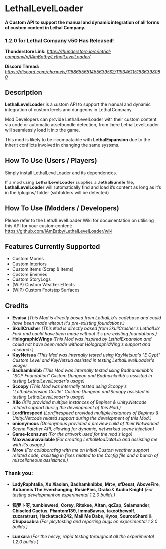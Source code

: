 # LethalLevelLoader

**A Custom API to support the manual and dynamic integration of all forms of custom content in Lethal Company.**

### **1.2.0 for Lethal Company v50 Has Released!**

**Thunderstore Link:** *https://thunderstore.io/c/lethal-company/p/IAmBatby/LethalLevelLoader/*

**Discord Thread:** *https://discord.com/channels/1168655651455639582/1193461151636398080*


## Description

**LethalLevelLoader** is a custom API to support the manual and dynamic integration of custom levels and dungeons in Lethal Company.

Mod Developers can provide LethalLevelLoader with their custom content via code or automatic assetbundle detection, from there LethalLevelLoader will seamlessly load it into the game.

This mod is likely to be incompataible with **LethalExpansion** due to the inherit conflicts involved in changing the same systems.

## How To Use (Users / Players)
Simply install LethalLevelLoader and its dependencies.

If a mod using **LethalLevelLoader** supplies a **.lethalbundle** file, **LethalLevelLoader** will automatically find and load it’s content as long as it’s in the /plugins/ folder (subfolders will be detected)

## How To Use (Modders / Developers)
Please refer to the LethalLevelLoader Wiki for documentation on utilising this API for your custom content:
https://github.com/IAmBatby/LethalLevelLoader/wiki

## Features Currently Supported
* Custom Moons
* Custom Interiors
* Custom Items (Scrap & Items)
* Custom Enemies
* Custom StoryLogs
* (WIP) Custom Weather Effects
* (WIP) Custom Footstep Surfaces
 
## Credits

* **Evaisa** *(This Mod is directly based from LethalLib's codebase and could have been made without it's pre-existing foundations.)*
* **SkullCrusher** *(This Mod is directly based from SkullCrusher's LethalLib' Fork and could have been made without it's pre-existing foundations.)*
* **HolographicWings** *(This Mod was inspired by LethalExpansion and could not have been made without HolographicWing's support and research.)*
* **KayNetsua** *(This Mod was internally tested using KayNetsua's "E Gypt" Custom Level and KayNetsua assisted in testing LethalLevelLoader's usage)*
* **Badhamknibb** *(This Mod was internally tested using Badhamknibb's "SCP Foundation" Custom Dungeon and Badhamknibb's assisted in testing LethalLevelLoader's usage)*
* **Scoopy** *(This Mod was internally tested using Scoopy's "LethalExtension Castle" Custom Dungeon and Scoopy assisted in testing LethalLevelLoader's usage)*
* **Xilo** *(Xilo provided multiple instances of Bepinex & Unity.Netcode related support during the development of this Mod.)*
* **Lordfirespeed** *(Lordfirespeed provided multiple instances of Bepinex & Unity.Netcode related support during the development of this Mod.)*
* **onionymous** *(Onionymous provided a preview build of their Networked Scene Patcher API, allowing for dynamic, networked scene injection)*
* **Game-Icons.net** *(For the artwork used for the mod's logo)*
**Maxwasunavailable** *(For creating LethalModDataLib and assisting me with it’s usage.)*
* **Mrov** *(For collaborating with me on initial Custom weather support related code, assisting in fixes related to the Config file and a bunch of miscellaneous assistance.)*

### Thank you:

* **LadyRaphtalia**, **Xu Xiaolan**, **Badhamknibbs**, **Mrov**, **sfDesat**, **AboveFire**, **Autumnis The Everchanging**, **RosiePies**, **Drako** & **Audio Knight** *(For testing development on experimental 1.2.0 builds.)*

* **狐萝卜呀**, **tumbleweed**, **Corey**, **Ritskee**, **Altan**, **qxZap**, **Salamander**, **Chiseled Cactus**, **Phantom139**, **ImmaBawss**, **takeothewolf**, **zuzaratrust**, **Hackattack242**, **Mail Me Dabs**, **Kyros**, **SourceShard** & **Chupacabra** *(For playtesting and reporting bugs on experimental 1.2.0 builds.)*

* **Lunxara** (*For the heavy, rapid testing throughout all the experimental 1.2.0 builds.*)
